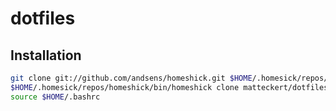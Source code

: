 dotfiles
========

Installation
------------

```sh
git clone git://github.com/andsens/homeshick.git $HOME/.homesick/repos/homeshick
$HOME/.homesick/repos/homeshick/bin/homeshick clone matteckert/dotfiles
source $HOME/.bashrc
```
